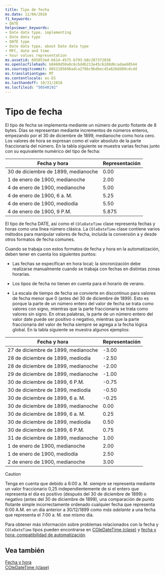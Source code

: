 ```yaml
---
title: Tipo de fecha
ms.date: 11/04/2016
f1_keywords:
- DATE
helpviewer_keywords:
- Date data type, implementing
- Date data type
- DATE type
- Date data type, about Date data type
- MFC, date and time
- hour values representation
ms.assetid: 695853ed-b614-4575-b793-b8c287372038
ms.openlocfilehash: b8460d50a0c6cbd4b213e45c62d8d6cadae68544
ms.sourcegitcommit: 6052185696adca270bc9bdbec45a626dd89cdcdd
ms.translationtype: MT
ms.contentlocale: es-ES
ms.lasthandoff: 10/31/2018
ms.locfileid: "50548192"
---
```

# <a name="date-type"></a>Tipo de fecha

El tipo de fecha se implementa mediante un número de punto flotante de 8 bytes. Días se representan mediante incrementos de números enteros, empezando por el 30 de diciembre de 1899, medianoche como hora cero. Los valores de hora se expresan como el valor absoluto de la parte fraccionaria del número. En la tabla siguiente se muestra varias fechas junto con su equivalente numérico del tipo de fecha:

|Fecha y hora|Representación|
|-------------------|--------------------|
|30 de diciembre de 1899, medianoche|0.00|
|1 de enero de 1900, medianoche|2.00|
|4 de enero de 1900, medianoche|5.00|
|4 de enero de 1900, 6 a. M.|5.25|
|4 de enero de 1900, mediodía|5.50|
|4 de enero de 1900, 9 P.M.|5.875|

El tipo de fecha DATE, así como el `COleDateTime` clase representa fechas y horas como una línea número clásica. La `COleDateTime` clase contiene varios métodos para manipular valores de fecha, incluida la conversión a y desde otros formatos de fecha comunes.

Cuando se trabaja con estos formatos de fecha y hora en la automatización, deben tener en cuenta los siguientes puntos:

- Las fechas se especifican en hora local; la sincronización debe realizarse manualmente cuando se trabaja con fechas en distintas zonas horarias.

- Los tipos de fecha no tienen en cuenta para el horario de verano.

- La escala de tiempo de fecha se convierte en discontinuo para valores de fecha menor que 0 (antes del 30 de diciembre de 1899). Esto es porque la parte de un número entero del valor de fecha se trata como valores con signo, mientras que la parte fraccionaria se trata como valores sin signo. En otras palabras, la parte de un número entero del valor date puede ser positivo o negativo, mientras que la parte fraccionaria del valor de fecha siempre se agrega a la fecha lógica global. En la tabla siguiente se muestra algunos ejemplos:

|Fecha y hora|Representación|
|-------------------|--------------------|
|27 de diciembre de 1899, medianoche|-3.00|
|28 de diciembre de 1899, mediodía|-2.50|
|28 de diciembre de 1899, medianoche|-2.00|
|29 de diciembre de 1899, medianoche|-1.00|
|30 de diciembre de 1899, 6 P.M.|-0.75|
|30 de diciembre de 1899, mediodía|-0.50|
|30 de diciembre de 1899, 6 a. M.|-0.25|
|30 de diciembre de 1899, medianoche|0.00|
|30 de diciembre de 1899, 6 a. M.|0.25|
|30 de diciembre de 1899, mediodía|0.50|
|30 de diciembre de 1899, 6 P.M.|0.75|
|31 de diciembre de 1899, medianoche|1.00|
|1 de enero de 1900, medianoche|2.00|
|1 de enero de 1900, mediodía|2.50|
|2 de enero de 1900, medianoche|3.00|

> [!CAUTION]
>  Tenga en cuenta que debido a 6:00 a. M. siempre se representa mediante un valor fraccionario 0,25 independientemente de si el entero que representa el día es positivo (después del 30 de diciembre de 1899) o negativo (antes del 30 de diciembre de 1899), una comparación de punto flotante simple incorrectamente ordenado cualquier fecha que representa 6:00 A.M. en un día anterior a 30/12/1899 como *más adelante* a una fecha que representa el 7:00 a. M. ese mismo día.

Para obtener más información sobre problemas relacionados con la fecha y `COleDateTime` tipos pueden encontrarse en [COleDateTime (clase)](../atl-mfc-shared/reference/coledatetime-class.md) y [fecha y hora: compatibilidad de automatización](../atl-mfc-shared/date-and-time-automation-support.md).

## <a name="see-also"></a>Vea también

[Fecha y hora](../atl-mfc-shared/date-and-time.md)<br/>
[COleDateTime (clase)](../atl-mfc-shared/reference/coledatetime-class.md)

